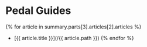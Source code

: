 # Pedal Guides

{% for article in summary.parts[3].articles[2].articles %}
- [{{ article.title }}](/{{ article.path }})
{% endfor %}